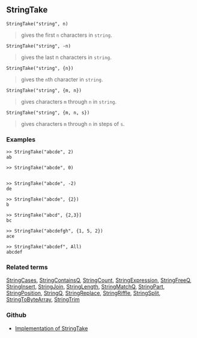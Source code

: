 ## StringTake

```
StringTake("string", n)
```

> gives the first `n` characters in `string`.

```
StringTake("string", -n)
```

> gives the last n characters in `string`.

```
StringTake("string", {n})
```

> gives the `n`th character in `string`.

```
StringTake("string", {m, n})
```

> gives characters `m` through `n` in `string`.

```
StringTake("string", {m, n, s})
```

> gives characters `m` through `n` in steps of `s`.
 
### Examples

```
>> StringTake("abcde", 2)
ab
  
>> StringTake("abcde", 0)

 
>> StringTake("abcde", -2)
de
 
>> StringTake("abcde", {2})
b
   
>> StringTake("abcd", {2,3}]
bc
  
>> StringTake("abcdefgh", {1, 5, 2})
ace
   
>> StringTake("abcdef", All)
abcdef
```

### Related terms
[StringCases](StringCases.md), [StringContainsQ](StringContainsQ.md), [StringCount](StringCount.md), [StringExpression](StringExpression.md), [StringFreeQ](StringFreeQ.md), [StringInsert](StringInsert.md), [StringJoin](StringJoin.md), [StringLength](StringLength.md), [StringMatchQ](StringMatchQ.md), [StringPart](StringPart.md), [StringPosition](StringPosition.md), [StringQ](StringQ.md), [StringReplace](StringReplace.md), [StringRiffle](StringRiffle.md), [StringSplit](StringSplit.md), [StringToByteArray](StringToByteArray.md), [StringTrim](StringTrim.md)

### Github

* [Implementation of StringTake](https://github.com/axkr/symja_android_library/blob/master/symja_android_library/matheclipse-core/src/main/java/org/matheclipse/core/builtin/StringFunctions.java#L2352) 

